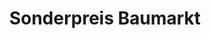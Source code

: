 ---
title: "Sonderpreis Baumarkt"
url: /hofheim-in-unterfranken/sonderpreis-baumarkt/
shop: Baumarkt
---